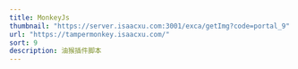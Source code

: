 ```yaml
---
title: MonkeyJs
thumbnail: "https://server.isaacxu.com:3001/exca/getImg?code=portal_9"
url: "https://tampermonkey.isaacxu.com/"
sort: 9
description: 油猴插件脚本
---
```


